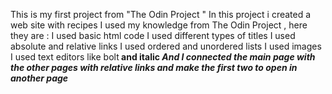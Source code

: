 
This is my first project from "The Odin Project "
In this project i created a web site with recipes 
I used my knowledge from The Odin Project , here they are :
I used basic html code 
I used different types of titles
I used absolute and relative links 
I used ordered and unordered lists 
I used images 
I used text editors like bolt<strong> and italic<em> 
And I connected the main page with the other pages with relative links and make the first two to open in another page 
